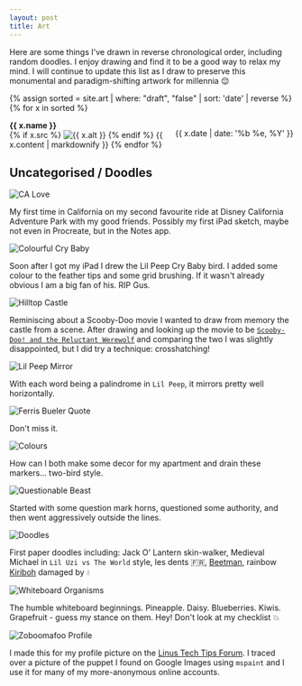 ```yaml
---
layout: post
title: Art
---
```


Here are some things I've drawn in reverse chronological order, including random doodles. I enjoy drawing and find it to be a good way to relax my mind. I will continue to update this list as I draw to preserve this monumental and paradigm-shifting artwork for millennia :relieved:

<!--
TODO: toggle view between details and gallery mode. add this to the models section too. and lyrics?
      need to use the horizontal space on desktop computers better.
-->

{% assign sorted = site.art | where: "draft", "false" | sort: 'date' | reverse %}
{% for x in sorted %}
  <div>
    <h4 style='display: inline;'>{{ x.name }}</h4>
    <p style='float: right;'>{{ x.date | date: '%b %e, %Y' }}</p>
  </div>
  {% if x.src %}
  <img src="/assets/art/{{ x.src }}" alt="{{ x.alt }}"/>
  {% endif %}
  {{ x.content | markdownify }}
{% endfor %}

## Uncategorised / Doodles

![CA Love](/assets/art/ca-love.png)

My first time in California on my second favourite ride at Disney California Adventure Park with my good friends. Possibly my first iPad sketch, maybe not even in Procreate, but in the Notes app.

![Colourful Cry Baby](/assets/art/cry-baby.png)

Soon after I got my iPad I drew the Lil Peep Cry Baby bird. I added some colour to the feather tips and some grid brushing. If it wasn't already obvious I am a big fan of his. RIP Gus.

![Hilltop Castle](/assets/art/hilltop-castle.jpg)

Reminiscing about a Scooby-Doo movie I wanted to draw from memory the castle from a scene. After drawing and looking up the movie to be [`Scooby-Doo! and the Reluctant Werewolf`](https://www.imdb.com/title/tt0189072/) and comparing the two I was slightly disappointed, but I did try a technique: crosshatching!

![Lil Peep Mirror](/assets/art/lil-peep-mirror.jpg)

With each word being a palindrome in `Lil Peep`, it mirrors pretty well horizontally.

![Ferris Bueler Quote](/assets/art/ferris-bueler.jpg)

Don't miss it.

![Colours](/assets/art/colours.jpg)

How can I both make some decor for my apartment and drain these markers... two-bird style.

![Questionable Beast](/assets/art/beast.jpg)

Started with some question mark horns, questioned some authority, and then went aggressively outside the lines.

![Doodles](/assets/art/doodles.jpg)

First paper doodles including: Jack O' Lantern skin-walker, Medieval Michael in `Lil Uzi vs The World` style, les dents :fr:, [Beetman](https://americandad.fandom.com/wiki/Beetman), rainbow [Kiriboh](https://yugioh.fandom.com/wiki/Kuriboh) damaged by :droplet:

![Whiteboard Organisms](/assets/art/whiteboard-organisms.jpg)

The humble whiteboard beginnings. Pineapple. Daisy. Blueberries. Kiwis. Grapefruit - guess my stance on them. Hey! Don't look at my checklist :boom:

![Zoboomafoo Profile](/assets/art/lemur.png)

I made this for my profile picture on the [Linus Tech Tips Forum](https://linustechtips.com/profile/787-prolemur/). I traced over a picture of the puppet I found on Google Images using `mspaint` and I use it for many of my more-anonymous online accounts.
